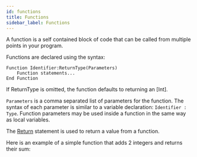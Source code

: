 ```yaml
---
id: functions
title: Functions
sidebar_label: Functions
---
```


A function is a self contained block of code that can be called from multiple
points in your program.

Functions are declared using the syntax:

```blitzmax
Function Identifier:ReturnType(Parameters)
    Function statements...
End Function
```
If ReturnType is omitted, the function defaults to returning an [Int].

`Parameters` is a comma separated list of parameters for the function. The syntax
of each parameter is similar to a variable declaration: `Identifier : Type`.
Function parameters may be used inside a function in the same way as local
variables.

The [Return] statement is used to return a value from a function.

Here is an example of a simple function that adds 2 integers and returns their sum:

<TODO>


[Return]: ../../api/brl/brl.blitz/#return
